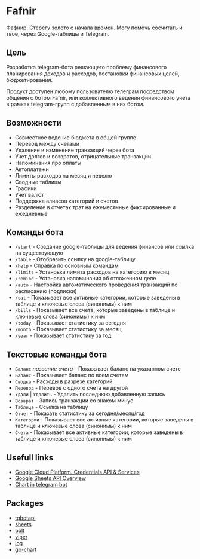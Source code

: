 # Fafnir

Фафнир. Стерегу золото с начала времен. Могу помочь сосчитать и твое, через Google-таблицы и Telegram.

## Цель

Разработка telegram-бота решающего проблему финансового планирования доходов и расходов, постановки финансовых целей, бюджетирования.

Продукт доступен любому пользователю телеграм посредством общения с ботом Fafnir, или коллективного ведения финансового учета в рамках telegram-групп с добавленным в них ботом.

## Возможности

- Совместное ведение бюджета в общей группе
- Перевод между счетами
- Удаление и изменение транзакций через бота
- Учет долгов и возвратов, отрицательные транзакции
- Напоминания про оплаты
- Автоплатежи
- Лимиты расходов на месяц и неделю
- Сводные таблицы
- Графики
- Учет валют
- Поддержка алиасов категорий и счетов
- Разделение в отчетах трат на ежемесячные фиксированные и ежедневные

## Команды бота

- `/start` - Создание google-таблицы для ведения финансов или ссылка на существующую
- `/table` - Отобразить ссылку на google-таблицу
- `/help` - Справка по основным командам
- `/limits` - Установка лимита расходов на категорию в месяц
- `/remind` - Установка напоминания об отложенном деле
- `/auto` - Настройка автоматического проведения транзакций по расписанию (подписки)
- `/cat` - Показывает все активные категории, которые заведены в таблице и ключевые слова (синонимы) к ним
- `/bills` - Показывает все счета, которые заведены в таблице и ключевые слова (синонимы) к ним
- `/today` - Показывает статистику за сегодня
- `/month` - Показывает статистику за месяц
- `/year` - Показывает статистику за год

## Текстовые команды бота

- `Баланс` *название счета* - Показывает баланс на указанном счете
- `Баланс` - Показывает баланс по всем счетам
- `Сводка` - Расходы в разрезе категорий
- `Перевод` - Перевод с одного счета на другой
- `Удали` | `Удалить` - Удалить последнюю добавленную запись
- `Возврат` - Запись транзакции со знаком минус
- `Таблица` - Ссылка на таблицу
- `Отчет` - Показать статистику за сегодня/месяц/год
- `Категории` - Показывает все активные категории, которые заведены в таблице и ключевые слова (синонимы) к ним
- `Счета` - Показывает все активные категории, которые заведены в таблице и ключевые слова (синонимы) к ним

## Usefull links

- [Google Cloud Platform. Credentials API & Services](https://console.cloud.google.com/apis/credentials?project=fafnir-s)
- [Google Sheets API Overview](https://developers.google.com/sheets/api/guides/concepts)
- [Chart in telegram bot](https://itnext.io/telegram-bot-in-go-charts-2226265b04cc)

## Packages

- [tgbotapi](https://pkg.go.dev/github.com/go-telegram-bot-api/telegram-bot-api/v5)
- [sheets](https://pkg.go.dev/google.golang.org/api/sheets/v4)
- [bolt](https://pkg.go.dev/github.com/boltdb/bolt#readme-opening-a-database)
- [viper](https://pkg.go.dev/github.com/spf13/viper)
- [log](https://pkg.go.dev/log)
- [go-chart](https://pkg.go.dev/github.com/wcharczuk/go-chart)
